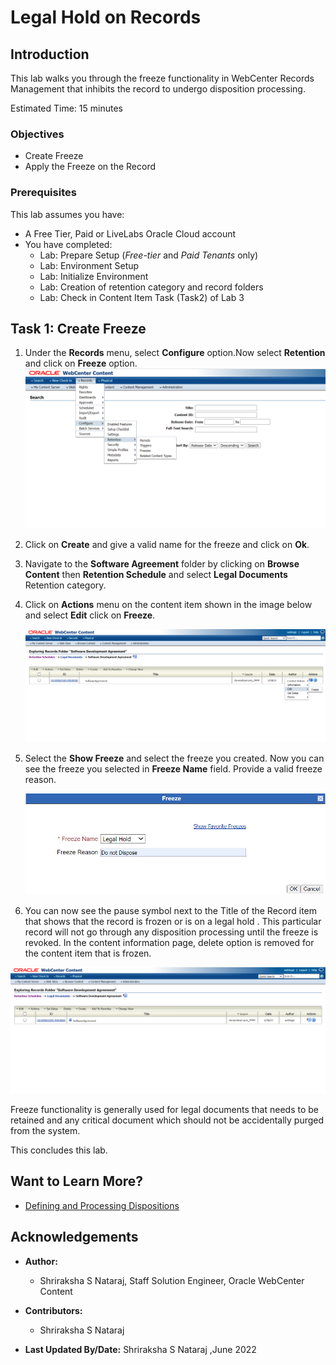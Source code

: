 # Legal Hold on Records

## Introduction
This lab walks you through the freeze functionality in WebCenter Records Management that inhibits the record to undergo disposition processing.


Estimated Time: 15 minutes

### Objectives

* Create Freeze
* Apply the Freeze on the Record

### Prerequisites
This lab assumes you have:
- A Free Tier, Paid or LiveLabs Oracle Cloud account
- You have completed:
    - Lab: Prepare Setup (*Free-tier* and *Paid Tenants* only)
    - Lab: Environment Setup
    - Lab: Initialize Environment
    - Lab: Creation of retention category and record folders
    - Lab: Check in Content Item Task (Task2) of Lab 3

## Task 1: Create Freeze
1. Under the **Records** menu, select **Configure** option.Now select **Retention** and click on **Freeze** option.
   ![Selecting the freeze option from the Records Menu](./images/create-freeze.png "Create Freeze")

2. Click on **Create** and give a valid name for the freeze and click on **Ok**.

3. Navigate to the **Software Agreement** folder by clicking on **Browse Content** then **Retention Schedule** and select **Legal Documents** Retention category.

4. Click on **Actions** menu on the content item shown in the image below and select **Edit** click on **Freeze**.

   ![Edit the freeze as shown in this image below from the record folder page.](./images/edit-freeze.png "Edit Freeze from the Record Folder Page")

5. Select the **Show Freeze** and select the freeze you created. Now you can see the freeze you selected in **Freeze Name** field. Provide a valid freeze reason.

   ![Select the freeze to be applied on the Record](./images/apply-freeze.png "Apply Freeze Window")

6. You can now see the pause symbol next to the Title of the Record item that shows that the record is frozen or is on a legal hold . This particular record will not go through any disposition processing until the freeze is revoked.
In the content information page, delete option is removed for the content item that is frozen.

  ![Freeze applied on the Record under Software Agreement Record Folder](./images/freeze-applied.png "Freeze Applied")

  Freeze functionality is generally used for legal documents that needs to be retained and any critical document which should not be accidentally purged from the system.


This concludes this lab.

## Want to Learn More?

* [Defining and Processing Dispositions ](https://docs.oracle.com/en/middleware/webcenter/content/12.2.1.4/webcenter-content-manage/defining-and-processing-dispositions.html#GUID-0827B335-BA5E-4B9C-9270-27BE4520391C)


## Acknowledgements

* **Author:**
    * Shriraksha S Nataraj, Staff Solution Engineer, Oracle WebCenter Content
* **Contributors:**
    * Shriraksha S Nataraj

* **Last Updated By/Date:** Shriraksha S Nataraj ,June 2022
